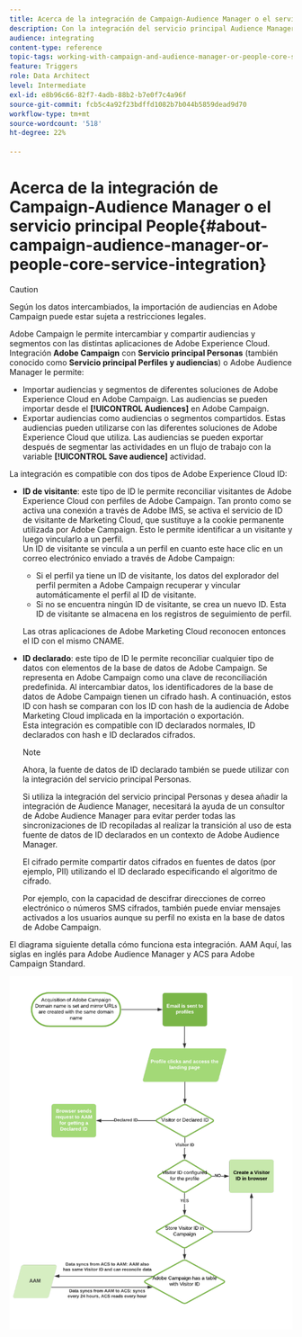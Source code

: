 ```yaml
---
title: Acerca de la integración de Campaign-Audience Manager o el servicio principal People
description: Con la integración del servicio principal Audience Manager / Personas, puede compartir audiencias o segmentos dentro de las diferentes soluciones de Adobe Experience Cloud.
audience: integrating
content-type: reference
topic-tags: working-with-campaign-and-audience-manager-or-people-core-service
feature: Triggers
role: Data Architect
level: Intermediate
exl-id: e8b96c66-82f7-4adb-88b2-b7e0f7c4a96f
source-git-commit: fcb5c4a92f23bdffd1082b7b044b5859dead9d70
workflow-type: tm+mt
source-wordcount: '518'
ht-degree: 22%

---
```


# Acerca de la integración de Campaign-Audience Manager o el servicio principal People{#about-campaign-audience-manager-or-people-core-service-integration}

>[!CAUTION]
>
>Según los datos intercambiados, la importación de audiencias en Adobe Campaign puede estar sujeta a restricciones legales.

Adobe Campaign le permite intercambiar y compartir audiencias y segmentos con las distintas aplicaciones de Adobe Experience Cloud. Integración **Adobe Campaign** con **Servicio principal Personas** (también conocido como **Servicio principal Perfiles y audiencias**) o Adobe Audience Manager le permite:

* Importar audiencias y segmentos de diferentes soluciones de Adobe Experience Cloud en Adobe Campaign. Las audiencias se pueden importar desde el **[!UICONTROL Audiences]** en Adobe Campaign.
* Exportar audiencias como audiencias o segmentos compartidos. Estas audiencias pueden utilizarse con las diferentes soluciones de Adobe Experience Cloud que utiliza. Las audiencias se pueden exportar después de segmentar las actividades en un flujo de trabajo con la variable **[!UICONTROL Save audience]** actividad.

La integración es compatible con dos tipos de Adobe Experience Cloud ID:

* **ID de visitante**: este tipo de ID le permite reconciliar visitantes de Adobe Experience Cloud con perfiles de Adobe Campaign. Tan pronto como se activa una conexión a través de Adobe IMS, se activa el servicio de ID de visitante de Marketing Cloud, que sustituye a la cookie permanente utilizada por Adobe Campaign. Esto le permite identificar a un visitante y luego vincularlo a un perfil.
   <br>Un ID de visitante se vincula a un perfil en cuanto este hace clic en un correo electrónico enviado a través de Adobe Campaign:
   * Si el perfil ya tiene un ID de visitante, los datos del explorador del perfil permiten a Adobe Campaign recuperar y vincular automáticamente el perfil al ID de visitante.
   * Si no se encuentra ningún ID de visitante, se crea un nuevo ID. Esta ID de visitante se almacena en los registros de seguimiento de perfil.

   Las otras aplicaciones de Adobe Marketing Cloud reconocen entonces el ID con el mismo CNAME.

* **ID declarado**: este tipo de ID le permite reconciliar cualquier tipo de datos con elementos de la base de datos de Adobe Campaign. Se representa en Adobe Campaign como una clave de reconciliación predefinida. Al intercambiar datos, los identificadores de la base de datos de Adobe Campaign tienen un cifrado hash. A continuación, estos ID con hash se comparan con los ID con hash de la audiencia de Adobe Marketing Cloud implicada en la importación o exportación.
   <br>Esta integración es compatible con ID declarados normales, ID declarados con hash e ID declarados cifrados.

   >[!NOTE]
   >
   >Ahora, la fuente de datos de ID declarado también se puede utilizar con la integración del servicio principal Personas.
   >
   >Si utiliza la integración del servicio principal Personas y desea añadir la integración de Audience Manager, necesitará la ayuda de un consultor de Adobe Audience Manager para evitar perder todas las sincronizaciones de ID recopiladas al realizar la transición al uso de esta fuente de datos de ID declarados en un contexto de Adobe Audience Manager.


   El cifrado permite compartir datos cifrados en fuentes de datos (por ejemplo, PII) utilizando el ID declarado especificando el algoritmo de cifrado.

   Por ejemplo, con la capacidad de descifrar direcciones de correo electrónico o números SMS cifrados, también puede enviar mensajes activados a los usuarios aunque su perfil no exista en la base de datos de Adobe Campaign.

El diagrama siguiente detalla cómo funciona esta integración. AAM Aquí, las siglas en inglés para Adobe Audience Manager y ACS para Adobe Campaign Standard.

![](assets/aam_diagram.png)
